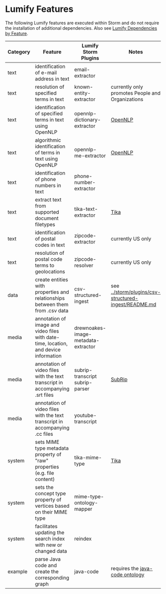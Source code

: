 # Lumify Features

The following Lumify features are executed within Storm and do not require the installation of additional dependencies.
Also see [Lumify Dependencies by Feature](dependencies.md#lumify-dependencies-by-feature).

| Category | Feature                                                                              | Lumify Storm Plugins                    | Notes |
| -------- | ------------------------------------------------------------------------------------ | --------------------------------------- | ----- |
| text     | identification of e-mail address in text                                             | email-extractor                         |
| text     | resolution of specified terms in text                                                | known-entity-extractor                  | currently only promotes People and Organizations |
| text     | identification of specified terms in text using OpenNLP                              | opennlp-dictionary-extractor            | [OpenNLP](https://opennlp.apache.org/) |
| text     | algorithmic identification of terms in text using OpenNLP                            | opennlp-me-extractor                    | [OpenNLP](https://opennlp.apache.org/) |
| text     | identification of phone numbers in text                                              | phone-number-extractor                  |
| text     | extract text from supported document filetypes                                       | tika-text-extractor                     | [Tika](http://tika.apache.org/) |
| text     | identification of postal codes in text                                               | zipcode-extractor                       | currently US only |
| text     | resolution of postal code terms to geolocations                                      | zipcode-resolver                        | currently US only |
| data     | create entities with properties and relationships between them from .csv data        | csv-structured-ingest                   | see [../storm/plugins/csv-structured-ingest/README.md](../storm/plugins/csv-structured-ingest/README.md) |
| media    | annotation of image and video files with date-time, location, and device information | drewnoakes-image-metadata-extractor     |
| media    | annotation of video files with the text transcript in accompanying .srt files        | subrip-transcript <br /> subrip-parser  | [SubRip](http://zuggy.wz.cz/) |
| media    | annotation of video files with the text transcript in accompanying .cc files         | youtube-transcript                      |
| system   | sets MIME type metadata property of "raw" properties (e.g. file content)             | tika-mime-type                          | [Tika](http://tika.apache.org/) |
| system   | sets the concept type property of vertices based on their MIME type                  | mime-type-ontology-mapper               |
| system   | facilitates updating the search index with new or changed data                       | reindex                                 |
| example  | parse Java code and create the corresponding graph                                   | java-code                               | requires the [java-code ontology](../storm/plugins/java-code/ontology) |

